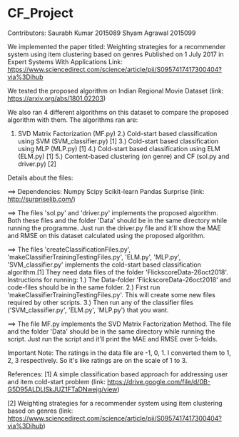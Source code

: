 # CF_Project

Contributors:
  Saurabh Kumar 2015089
  Shyam Agrawal 2015099
  
We implemented the paper titled: Weighting strategies for a recommender system using item clustering based on genres
Published on 1 July 2017 in Expert Systems With Applications
Link: https://www.sciencedirect.com/science/article/pii/S0957417417300404?via%3Dihub

We tested the proposed algorithm on Indian Regional Movie Dataset (link: https://arxiv.org/abs/1801.02203)

We also ran 4 different algorithms on this dataset to compare the proposed algorithm with them.
The algorithms ran are:
  1) SVD Matrix Factorization (MF.py)
  2.) Cold-start based classification using SVM (SVM_classifier.py) [1]
  3.) Cold-start based classification using MLP (MLP.py) [1]
  4.) Cold-start based classification using ELM (ELM.py) [1]
  5.) Content-based clustering (on genre) and CF (sol.py and driver.py) [2]




Details about the files:

==> Dependencies:
        Numpy
        Scipy
        Scikit-learn
        Pandas
        Surprise (link: http://surpriselib.com/)

==> The files 'sol.py' and 'driver.py' implements the proposed algorithm. Both these files and the folder 'Data' should be in the same directory while running the programme.
Just run the driver.py file and it'll show the MAE and RMSE on this dataset calculated using the proposed algorithm.

==> The files 'createClassificationFiles.py', 'makeClassifierTrainingTestingFiles.py', 'ELM.py', 'MLP.py', 'SVM_classifier.py' implements the cold-start based classification algorithm.[1]
They need data files of the folder 'FlickscoreData-26oct2018'. 
Instructions for running:
  1.) The Data-folder 'FlickscoreData-26oct2018' and code-files should be in the same folder.
  2.) First run 'makeClassifierTrainingTestingFiles.py'. This will create some new files required by other scripts.
  3.) Then run any of the classifier files ('SVM_classifier.py', 'ELM.py', 'MLP.py') that you want.
  
 ==> The file MF.py implements the SVD Matrix Factorization Method. The file and the folder 'Data' should be in the same directory while running the script.
 Just run the script and it'll print the MAE and RMSE over 5-folds.
 
 
 
 Important Note:
  The ratings in the data file are -1, 0, 1. 
  I converted them to 1, 2, 3 respectively. So it's like ratings are on the scale of 1 to 3.
  
 
 
 References:
 [1] A simple classification based approach for addressing user and item cold-start problem (link: https://drive.google.com/file/d/0B-G5D95ALDLlSkJUZ1FTaDNwejg/view)
 
 [2] Weighting strategies for a recommender system using item clustering based on genres (link: https://www.sciencedirect.com/science/article/pii/S0957417417300404?via%3Dihub)
